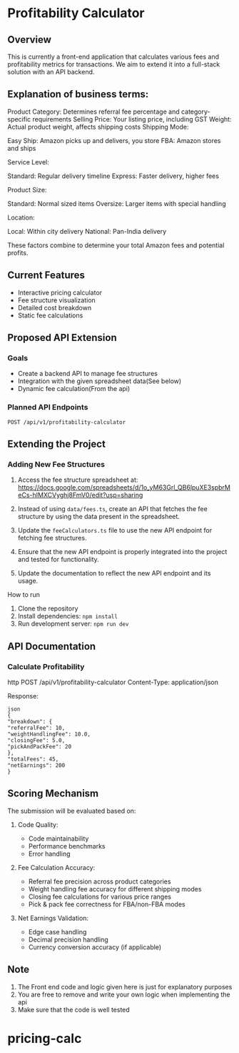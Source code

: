 # Profitability Calculator

## Overview
This is currently a front-end application that calculates various fees and profitability metrics for transactions. We aim to extend it into a full-stack solution with an API backend.

## Explanation of business terms:

Product Category: Determines referral fee percentage and category-specific requirements
Selling Price: Your listing price, including GST
Weight: Actual product weight, affects shipping costs
Shipping Mode:

Easy Ship: Amazon picks up and delivers, you store
FBA: Amazon stores and ships

Service Level:

Standard: Regular delivery timeline
Express: Faster delivery, higher fees

Product Size:

Standard: Normal sized items
Oversize: Larger items with special handling

Location:

Local: Within city delivery
National: Pan-India delivery

These factors combine to determine your total Amazon fees and potential profits.


## Current Features
- Interactive pricing calculator
- Fee structure visualization
- Detailed cost breakdown
- Static fee calculations

## Proposed API Extension

### Goals
- Create a backend API to manage fee structures
- Integration with the given spreadsheet data(See below)
- Dynamic fee calculation(From the api)

### Planned API Endpoints
```http
POST /api/v1/profitability-calculator
```

## Extending the Project

### Adding New Fee Structures

1. Access the fee structure spreadsheet at: https://docs.google.com/spreadsheets/d/1o_yM63Grl_QB6lpuXE3spbrMeCs-hIMXCVyghj8FmV0/edit?usp=sharing

2. Instead of using `data/fees.ts`, create an API that fetches the fee structure by using the data present in the spreadsheet.

3. Update the `feeCalculators.ts` file to use the new API endpoint for fetching fee structures.

4. Ensure that the new API endpoint is properly integrated into the project and tested for functionality.

5. Update the documentation to reflect the new API endpoint and its usage.

How to run

1. Clone the repository
2. Install dependencies: `npm install`
3. Run development server: `npm run dev`

## API Documentation

### Calculate Profitability
http
POST /api/v1/profitability-calculator
Content-Type: application/json

Response:
```
json
{
"breakdown": {
"referralFee": 10,
"weightHandlingFee": 10.0,
"closingFee": 5.0,
"pickAndPackFee": 20
},
"totalFees": 45,
"netEarnings": 200
}
```

## Scoring Mechanism

The submission will be evaluated based on:

1. Code Quality:
   - Code maintainability
   - Performance benchmarks
   - Error handling

2. Fee Calculation Accuracy:
   - Referral fee precision across product categories
   - Weight handling fee accuracy for different shipping modes
   - Closing fee calculations for various price ranges
   - Pick & pack fee correctness for FBA/non-FBA modes

3. Net Earnings Validation:
   - Edge case handling
   - Decimal precision handling
   - Currency conversion accuracy (if applicable)


## Note
1. The Front end code and logic given here is just for explanatory purposes
2. You are free to remove and write your own logic when implementing the api
3. Make sure that the code is well tested

# pricing-calc
